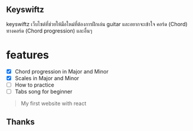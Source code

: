 ## Keyswiftz

keyswiftz เว็บไซต์ที่ช่วยให้มือใหม่ที่ต้องการฝึกเล่น guitar และอยากจะเข้าใจ คอร์ด (Chord) ทางคอร์ด (Chord progression) และอื่นๆ

# features
- [x] Chord progression in Major and Minor
- [x] Scales in Major and Minor
- [ ] How to practice
- [ ] Tabs song for beginner

> My first website with react
## Thanks
